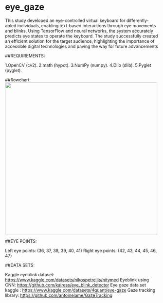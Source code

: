 # eye_gaze


This study developed an eye-controlled virtual keyboard for differently-abled individuals, enabling text-based interactions through eye movements and blinks. Using TensorFlow and neural networks, the system accurately predicts eye states to operate the keyboard. The study successfully created an efficient solution for the target audience, highlighting the importance of accessible digital technologies and paving the way for future advancements



##REQUIREMENTS:

1.OpenCV (cv2).
2.math (hypot).
3.NumPy (numpy).
4.Dlib (dlib).
5.Pyglet (pyglet).

##flowchart:
<img src ="https://github.com/user-attachments/assets/b6b0a50c-ce12-47ad-99cc-eb5c2642d82e.type" width= "500" height="500">



##EYE POINTS:

Left eye points: (36, 37, 38, 39, 40, 41)
Right eye points: (42, 43, 44, 45, 46, 47)


##DATA SETS: 


Kaggle eyeblink dataset:   https://www.kaggle.com/datasets/nikospetrellis/nitymed
Eyeblink using CNN: https://github.com/kairess/eye_blink_detector
Eye gaze data set kaggle : https://www.kaggle.com/datasets/4quant/eye-gaze 
Gaze tracking library: https://github.com/antoinelame/GazeTracking 


